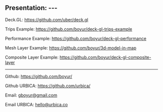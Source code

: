 Presentation: ---
---------

Deck.GL: https://github.com/uber/deck.gl

Trips Example: https://github.com/boyur/deck-gl-trips-example

Performance Example: https://github.com/boyur/deck-gl-performance

Mesh Layer Example: https://github.com/boyur/3d-model-in-map

Composite Layer Example: https://github.com/boyur/deck-gl-composite-layer

-------------

Github: https://github.com/boyur/

Github URBICA: https://github.com/urbica/

Email: gboyur@gmail.com

Email URBICA: hello@urbica.co
